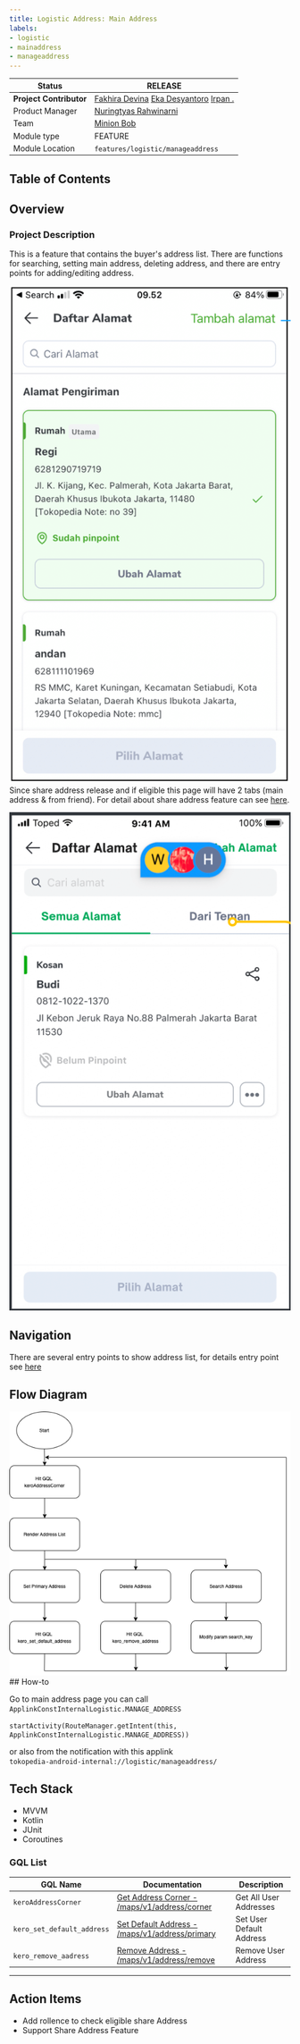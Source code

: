 ```yaml
---
title: Logistic Address: Main Address
labels:
- logistic
- mainaddress
- manageaddress
---
```


<!--left header table-->
| **Status** |  <!--start status:GREEN-->RELEASE<!--end status-->  |
| --- | --- |
| **Project Contributor** | [Fakhira Devina](https://tokopedia.atlassian.net/wiki/people/61077e53b704b40068e80a8e?ref=confluence) [Eka Desyantoro](https://tokopedia.atlassian.net/wiki/people/6283196bd9ddcc006e9c7a85?ref=confluence) [Irpan .](https://tokopedia.atlassian.net/wiki/people/6253578a3bf0f0007015669c?ref=confluence)  |
| Product Manager | [Nuringtyas Rahwinarni](https://tokopedia.atlassian.net/wiki/people/5f58b98ed2c77e0075ac9865?ref=confluence)  |
| Team |  [Minion Bob](https://tokopedia.atlassian.net/people/team/2373d8a6-1afc-4f2a-aa7a-63855c273051)  |
| Module type | <!--start status:YELLOW-->FEATURE<!--end status--> |
| Module Location | `features/logistic/manageaddress` |

## Table of Contents

<!--toc-->

## Overview

### Project Description

This is a feature that contains the buyer's address list. There are functions for searching, setting main address, deleting address, and there are entry points for adding/editing address.

![](../res/mainaddress/project_description_one.png)  
Since share address release and if eligible this page will have 2 tabs (main address & from friend). For detail about share address feature can see [here](https://tokopedia.atlassian.net/wiki/spaces/PA/pages/2034631325/Logistic+Address+Share+Address).

![](../res/mainaddress/project_description_two.png)

## Navigation

There are several entry points to show address list, for details entry point see [here](https://tokopedia.atlassian.net/wiki/spaces/PA/pages/2034631638/Source+Param+Manage+Address+Entry+Point)

## Flow Diagram

![](../res/mainaddress/main_address_drawio.png)## How-to

Go to main address page you can call `ApplinkConstInternalLogistic.MANAGE_ADDRESS` 



```
startActivity(RouteManager.getIntent(this, ApplinkConstInternalLogistic.MANAGE_ADDRESS))
```

or also from the notification with this applink  
`tokopedia-android-internal://logistic/manageaddress/`

## Tech Stack

- MVVM
- Kotlin
- JUnit
- Coroutines

### GQL List



| **GQL Name** | **Documentation** | **Description** |
| --- | --- | --- |
| `keroAddressCorner` | [Get Address Corner - /maps/v1/address/corner](https://tokopedia.atlassian.net/wiki/spaces/LG/pages/694794650) | Get All User Addresses |
| `kero_set_default_address` | [Set Default Address - /maps/v1/address/primary](https://tokopedia.atlassian.net/wiki/spaces/LG/pages/572195326) | Set User Default Address |
| `kero_remove_aadress` | [Remove Address - /maps/v1/address/remove](https://tokopedia.atlassian.net/wiki/spaces/LG/pages/572162326) | Remove User Address |



---

## Action Items

- Add rollence to check eligible share Address
- Support Share Address Feature
